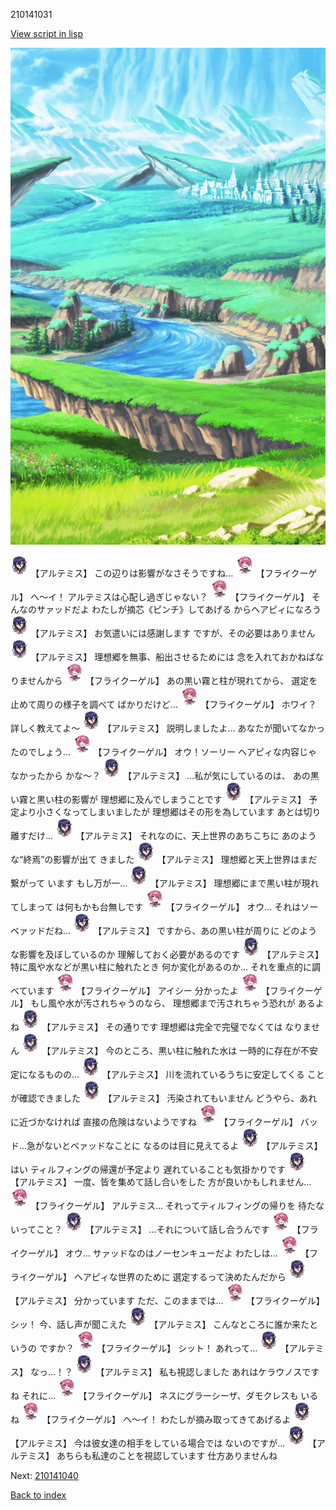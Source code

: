 210141031

[View script in lisp](../scripts/210141031.txt)

![plain.png](../images/backgrounds/plain.png)

<img src="../images/units/5400131.png" alt="5400131.png" height="34"/>
【アルテミス】
この辺りは影響がなさそうですね…

<img src="../images/units/5500231.png" alt="5500231.png" height="34"/>
【フライクーゲル】
ヘ～イ！
アルテミスは心配し過ぎじゃない？

<img src="../images/units/5500231.png" alt="5500231.png" height="34"/>
【フライクーゲル】
そんなのサァッドだよ
わたしが摘芯《ピンチ》してあげる
からヘアピィになろう

<img src="../images/units/5400131.png" alt="5400131.png" height="34"/>
【アルテミス】
お気遣いには感謝します
ですが、その必要はありません

<img src="../images/units/5400131.png" alt="5400131.png" height="34"/>
【アルテミス】
理想郷を無事、船出させるためには
念を入れておかねばなりませんから

<img src="../images/units/5500231.png" alt="5500231.png" height="34"/>
【フライクーゲル】
あの黒い霧と柱が現れてから、
選定を止めて周りの様子を調べて
ばかりだけど…

<img src="../images/units/5500231.png" alt="5500231.png" height="34"/>
【フライクーゲル】
ホワイ？
詳しく教えてよ～

<img src="../images/units/5400131.png" alt="5400131.png" height="34"/>
【アルテミス】
説明しましたよ…
あなたが聞いてなかったのでしょう…

<img src="../images/units/5500231.png" alt="5500231.png" height="34"/>
【フライクーゲル】
オウ！ソーリー
ヘアピィな内容じゃなかったから
かな～？

<img src="../images/units/5400131.png" alt="5400131.png" height="34"/>
【アルテミス】
…私が気にしているのは、
あの黒い霧と黒い柱の影響が
理想郷に及んでしまうことです

<img src="../images/units/5400131.png" alt="5400131.png" height="34"/>
【アルテミス】
予定より小さくなってしまいましたが
理想郷はその形を為しています
あとは切り離すだけ…

<img src="../images/units/5400131.png" alt="5400131.png" height="34"/>
【アルテミス】
それなのに、天上世界のあちこちに
あのような“終焉”の影響が出て
きました

<img src="../images/units/5400131.png" alt="5400131.png" height="34"/>
【アルテミス】
理想郷と天上世界はまだ繋がって
います
もし万が一…

<img src="../images/units/5400131.png" alt="5400131.png" height="34"/>
【アルテミス】
理想郷にまで黒い柱が現れてしまって
は何もかも台無しです

<img src="../images/units/5500231.png" alt="5500231.png" height="34"/>
【フライクーゲル】
オウ…
それはソーベァッドだね…

<img src="../images/units/5400131.png" alt="5400131.png" height="34"/>
【アルテミス】
ですから、あの黒い柱が周りに
どのような影響を及ぼしているのか
理解しておく必要があるのです

<img src="../images/units/5400131.png" alt="5400131.png" height="34"/>
【アルテミス】
特に風や水などが黒い柱に触れたとき
何か変化があるのか…
それを重点的に調べています

<img src="../images/units/5500231.png" alt="5500231.png" height="34"/>
【フライクーゲル】
アイシー
分かったよ

<img src="../images/units/5500231.png" alt="5500231.png" height="34"/>
【フライクーゲル】
もし風や水が汚されちゃうのなら、
理想郷まで汚されちゃう恐れが
あるよね

<img src="../images/units/5400131.png" alt="5400131.png" height="34"/>
【アルテミス】
その通りです
理想郷は完全で完璧でなくては
なりません

<img src="../images/units/5400131.png" alt="5400131.png" height="34"/>
【アルテミス】
今のところ、黒い柱に触れた水は
一時的に存在が不安定になるものの…

<img src="../images/units/5400131.png" alt="5400131.png" height="34"/>
【アルテミス】
川を流れているうちに安定してくる
ことが確認できました

<img src="../images/units/5400131.png" alt="5400131.png" height="34"/>
【アルテミス】
汚染されてもいません
どうやら、あれに近づかなければ
直接の危険はないようですね

<img src="../images/units/5500231.png" alt="5500231.png" height="34"/>
【フライクーゲル】
バッド…急がないとベァッドなことに
なるのは目に見えてるよ

<img src="../images/units/5400131.png" alt="5400131.png" height="34"/>
【アルテミス】
はい
ティルフィングの帰還が予定より
遅れていることも気掛かりです

<img src="../images/units/5400131.png" alt="5400131.png" height="34"/>
【アルテミス】
一度、皆を集めて話し合いをした
方が良いかもしれません…

<img src="../images/units/5500231.png" alt="5500231.png" height="34"/>
【フライクーゲル】
アルテミス…
それってティルフィングの帰りを
待たないってこと？

<img src="../images/units/5400131.png" alt="5400131.png" height="34"/>
【アルテミス】
…それについて話し合うんです

<img src="../images/units/5500231.png" alt="5500231.png" height="34"/>
【フライクーゲル】
オウ…
サァッドなのはノーセンキューだよ
わたしは…

<img src="../images/units/5500231.png" alt="5500231.png" height="34"/>
【フライクーゲル】
ヘアピィな世界のために
選定するって決めたんだから

<img src="../images/units/5400131.png" alt="5400131.png" height="34"/>
【アルテミス】
分かっています
ただ、このままでは…

<img src="../images/units/5500231.png" alt="5500231.png" height="34"/>
【フライクーゲル】
シッ！
今、話し声が聞こえた

<img src="../images/units/5400131.png" alt="5400131.png" height="34"/>
【アルテミス】
こんなところに誰か来たというの
ですか？

<img src="../images/units/5500231.png" alt="5500231.png" height="34"/>
【フライクーゲル】
シット！
あれって…

<img src="../images/units/5400131.png" alt="5400131.png" height="34"/>
【アルテミス】
なっ…！？

<img src="../images/units/5400131.png" alt="5400131.png" height="34"/>
【アルテミス】
私も視認しました
あれはケラウノスですね
それに…

<img src="../images/units/5500231.png" alt="5500231.png" height="34"/>
【フライクーゲル】
ネスにグラーシーザ、ダモクレスも
いるね

<img src="../images/units/5500231.png" alt="5500231.png" height="34"/>
【フライクーゲル】
ヘ～イ！
わたしが摘み取ってきてあげるよ

<img src="../images/units/5400131.png" alt="5400131.png" height="34"/>
【アルテミス】
今は彼女達の相手をしている場合では
ないのですが…

<img src="../images/units/5400131.png" alt="5400131.png" height="34"/>
【アルテミス】
あちらも私達のことを視認しています
仕方ありませんね

Next: [210141040](210141040.md)

[Back to index](index.md)
